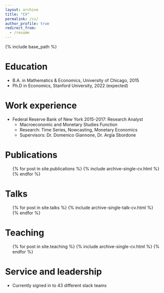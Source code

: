 ```yaml
---
layout: archive
title: "CV"
permalink: /cv/
author_profile: true
redirect_from:
  - /resume
---
```


{% include base_path %}

Education
======
* B.A. in Mathematics & Economics, University of Chicago, 2015
* Ph.D in Economics, Stanford University, 2022 (expected)

Work experience
======
* Federal Reserve Bank of New York 2015-2017: Research Analyst
  * Macroeconomic and Monetary Studies Function
  * Research: Time Series, Nowcasting, Monetary Economics
  * Supervisors: Dr. Domenico Giannone, Dr. Argia Sbordone

Publications
======
  <ul>{% for post in site.publications %}
    {% include archive-single-cv.html %}
  {% endfor %}</ul>
  
Talks
======
  <ul>{% for post in site.talks %}
    {% include archive-single-talk-cv.html %}
  {% endfor %}</ul>
  
Teaching
======
  <ul>{% for post in site.teaching %}
    {% include archive-single-cv.html %}
  {% endfor %}</ul>
  
Service and leadership
======
* Currently signed in to 43 different slack teams
